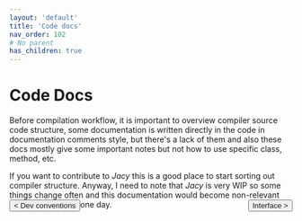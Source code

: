 ```yaml
---
layout: 'default'
title: 'Code docs'
nav_order: 102
# No parent
has_children: true
---
```


# Code Docs

Before compilation workflow, it is important to overview compiler source code structure, some documentation is written
directly in the code in documentation comments style, but there's a lack of them and also these docs mostly give some
important notes but not how to use specific class, method, etc.

If you want to contribute to _Jacy_ this is a good place to start sorting out compiler structure. Anyway, I need to note
that _Jacy_ is very WIP so some things change often and this documentation would become non-relevant one day.
<button class="btn btn-outline" style="float: left;">
    <a style="text-decoration: none;" href="/Jacy-Dev-Book/code-docs/dev-conventions.html">< Dev conventions</a>
</button>
<button class="btn btn-outline" style="float: right;">
    <a style="text-decoration: none;" href="/Jacy-Dev-Book/code-docs/interface.html">Interface ></a>
</button>
